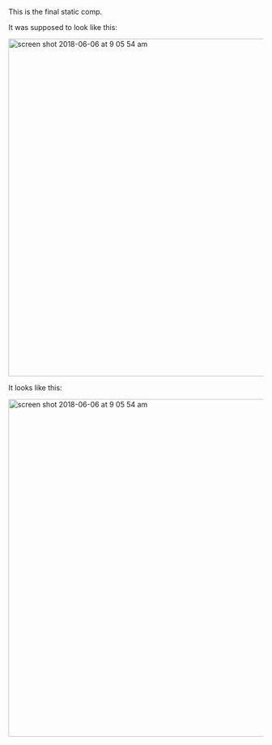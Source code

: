 This is the final static comp. 

It was supposed to look like this:

<img width="667" alt="screen shot 2018-06-06 at 9 05 54 am" src="https://user-images.githubusercontent.com/25713264/41047022-d769747a-6968-11e8-8f7c-a6342a9780b6.png">

It looks like this:

<img width="667" alt="screen shot 2018-06-06 at 9 05 54 am" src="https://user-images.githubusercontent.com/25713264/41047022-d769747a-6968-11e8-8f7c-a6342a9780b6.png">

